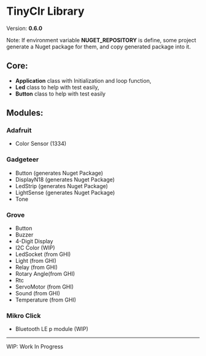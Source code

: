 # TinyClr Library
Version: __0.6.0__

Note: If environment variable __NUGET_REPOSITORY__ is define, some project generate a Nuget package for them, and copy generated package into it.

## Core:
- __Application__ class with Initialization and loop function,
- __Led__ class to help with test easily,
- __Button__ class to help with test easily

## Modules:
### Adafruit
- Color Sensor (1334)
### Gadgeteer
- Button (generates Nuget Package)
- DisplayN18 (generates Nuget Package)
- LedStrip (generates Nuget Package)
- LightSense (generates Nuget Package)
- Tone
### Grove
- Button 
- Buzzer
- 4-Digit Display
- I2C Color (WIP)
- LedSocket (from GHI)
- Light (from GHI)
- Relay (from GHI)
- Rotary Angle(from GHI)
- Rtc
- ServoMotor (from GHI)
- Sound (from GHI)
- Temperature (from GHI)
### Mikro Click
- Bluetooth LE p module (WIP)

***
WIP: Work In Progress
